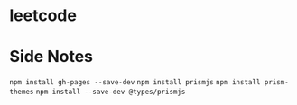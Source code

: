 # leetcode

# Side Notes

`npm install gh-pages --save-dev`
`npm install prismjs`
`npm install prism-themes`
`npm install --save-dev @types/prismjs`
